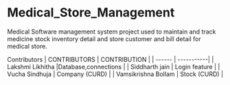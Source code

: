 # Medical_Store_Management
Medical Software management system project used to maintain and track medicine stock inventory detail and store customer and bill detail for medical store.

Contributors
| CONTRIBUTORS | CONTRIBUTION |
| ------ | -----------|
| Lakshmi Likhitha |Database,connections |
| Siddharth jain | Login feature |
| Vucha Sindhuja | Company (CURD) |
| Vamsikrishna Bollam | Stock (CURD) |
